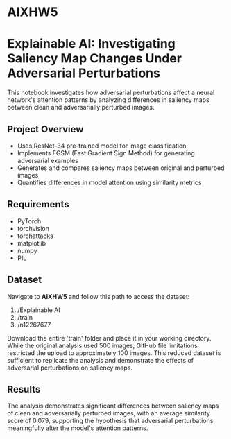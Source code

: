 # AIXHW5

# Explainable AI: Investigating Saliency Map Changes Under Adversarial Perturbations

This notebook investigates how adversarial perturbations affect a neural network's attention patterns by analyzing differences in saliency maps between clean and adversarially perturbed images.

## Project Overview
- Uses ResNet-34 pre-trained model for image classification
- Implements FGSM (Fast Gradient Sign Method) for generating adversarial examples
- Generates and compares saliency maps between original and perturbed images
- Quantifies differences in model attention using similarity metrics

## Requirements
- PyTorch
- torchvision
- torchattacks
- matplotlib
- numpy
- PIL

## Dataset
Navigate to **AIXHW5** and follow this path to access the dataset:
1. /Explainable AI
2. /train
3. /n12267677

Download the entire 'train' folder and place it in your working directory. While the original analysis used 500 images, GitHub file limitations restricted the upload to approximately 100 images. This reduced dataset is sufficient to replicate the analysis and demonstrate the effects of adversarial perturbations on saliency maps.

## Results
The analysis demonstrates significant differences between saliency maps of clean and adversarially perturbed images, with an average similarity score of 0.079, supporting the hypothesis that adversarial perturbations meaningfully alter the model's attention patterns.
